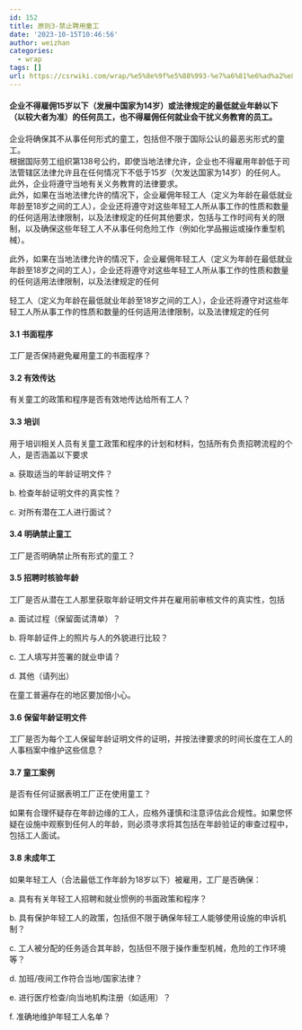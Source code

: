 ```yaml
---
id: 152
title: 原则3-禁止聘用童工
date: '2023-10-15T10:46:56'
author: weizhan
categories:
  - wrap
tags: []
url: https://csrwiki.com/wrap/%e5%8e%9f%e5%88%993-%e7%a6%81%e6%ad%a2%e8%81%98%e7%94%a8%e7%ab%a5%e5%b7%a5
---
```


#### 企业不得雇佣15岁以下（发展中国家为14岁）或法律规定的最低就业年龄以下（以较大者为准）的任何员工，也不得雇佣任何就业会干扰义务教育的员工。[​](http://localhost:3000/wrap/Wrap%E6%A0%87%E5%87%86%E6%9D%A1%E6%AC%BE/%E5%8E%9F%E5%88%993-%E7%A6%81%E6%AD%A2%E8%81%98%E7%94%A8%E7%AB%A5%E5%B7%A5#%E4%BC%81%E4%B8%9A%E4%B8%8D%E5%BE%97%E9%9B%87%E4%BD%A315%E5%B2%81%E4%BB%A5%E4%B8%8B%E5%8F%91%E5%B1%95%E4%B8%AD%E5%9B%BD%E5%AE%B6%E4%B8%BA14%E5%B2%81%E6%88%96%E6%B3%95%E5%BE%8B%E8%A7%84%E5%AE%9A%E7%9A%84%E6%9C%80%E4%BD%8E%E5%B0%B1%E4%B8%9A%E5%B9%B4%E9%BE%84%E4%BB%A5%E4%B8%8B%E4%BB%A5%E8%BE%83%E5%A4%A7%E8%80%85%E4%B8%BA%E5%87%86%E7%9A%84%E4%BB%BB%E4%BD%95%E5%91%98%E5%B7%A5%E4%B9%9F%E4%B8%8D%E5%BE%97%E9%9B%87%E4%BD%A3%E4%BB%BB%E4%BD%95%E5%B0%B1%E4%B8%9A%E4%BC%9A%E5%B9%B2%E6%89%B0%E4%B9%89%E5%8A%A1%E6%95%99%E8%82%B2%E7%9A%84%E5%91%98%E5%B7%A5)

企业将确保其不从事任何形式的童工，包括但不限于国际公认的最恶劣形式的童工。\
根据国际劳工组织第138号公约，即使当地法律允许，企业也不得雇用年龄低于司法管辖区法律允许且在任何情况下不低于15岁（欠发达国家为14岁）的任何人。\
此外，企业将遵守当地有关义务教育的法律要求。\
此外，如果在当地法律允许的情况下，企业雇佣年轻工人（定义为年龄在最低就业年龄至18岁之间的工人），企业还将遵守对这些年轻工人所从事工作的性质和数量的任何适用法律限制，以及法律规定的任何其他要求，包括与工作时间有关的限制，以及确保这些年轻工人不从事任何危险工作（例如化学品搬运或操作重型机械）。

此外，如果在当地法律允许的情况下，企业雇佣年轻工人（定义为年龄在最低就业年龄至18岁之间的工人），企业还将遵守对这些年轻工人所从事工作的性质和数量的任何适用法律限制，以及法律规定的任何

轻工人（定义为年龄在最低就业年龄至18岁之间的工人），企业还将遵守对这些年轻工人所从事工作的性质和数量的任何适用法律限制，以及法律规定的任何

#### 3.1 书面程序

工厂是否保持避免雇用童工的书面程序？

#### 3.2 有效传达

有关童工的政策和程序是否有效地传达给所有工人？

#### 3.3 培训

用于培训相关人员有关童工政策和程序的计划和材料，包括所有负责招聘流程的个人，是否涵盖以下要求

a. 获取适当的年龄证明文件？

b. 检查年龄证明文件的真实性？

c. 对所有潜在工人进行面试？

#### 3.4 明确禁止童工

工厂是否明确禁止所有形式的童工？

#### 3.5 招聘时核验年龄

工厂是否从潜在工人那里获取年龄证明文件并在雇用前审核文件的真实性，包括

a. 面试过程（保留面试清单）？

b. 将年龄证件上的照片与人的外貌进行比较？

c. 工人填写并签署的就业申请？

d. 其他（请列出）

在童工普遍存在的地区要加倍小心。

#### 3.6 保留年龄证明文件

工厂是否为每个工人保留年龄证明文件的证明，并按法律要求的时间长度在工人的人事档案中维护这些信息？

#### 3.7 童工案例

是否有任何证据表明工厂正在使用童工？

如果有合理怀疑存在年龄边缘的工人，应格外谨慎和注意评估此合规性。如果您怀疑在设施中观察到任何人的年龄，则必须寻求将其包括在年龄验证的审查过程中，包括工人面试。

#### 3.8 未成年工

如果年轻工人（合法最低工作年龄为18岁以下）被雇用，工厂是否确保：

a. 具有有关年轻工人招聘和就业惯例的书面政策和程序？

b. 具有保护年轻工人的政策，包括但不限于确保年轻工人能够使用设施的申诉机制？

c. 工人被分配的任务适合其年龄，包括但不限于操作重型机械，危险的工作环境等？

d. 加班/夜间工作符合当地/国家法律？

e. 进行医疗检查/向当地机构注册（如适用）？

f. 准确地维护年轻工人名单？
